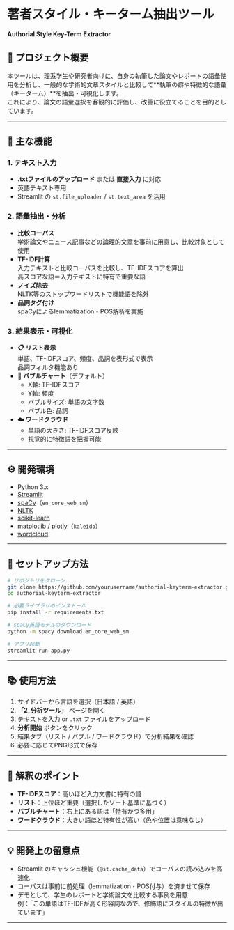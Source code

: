 # 著者スタイル・キーターム抽出ツール  
**Authorial Style Key-Term Extractor**

## 📌 プロジェクト概要
本ツールは、理系学生や研究者向けに、自身の執筆した論文やレポートの語彙使用を分析し、一般的な学術的文章スタイルと比較して**執筆の癖や特徴的な語彙（キーターム）**を抽出・可視化します。  
これにより、論文の語彙選択を客観的に評価し、改善に役立てることを目的としています。

---

## 🎯 主な機能

### 1. テキスト入力
- **.txtファイルのアップロード** または **直接入力** に対応
- 英語テキスト専用
- Streamlit の `st.file_uploader` / `st.text_area` を活用

### 2. 語彙抽出・分析
- **比較コーパス**  
  学術論文やニュース記事などの論理的文章を事前に用意し、比較対象として使用
- **TF-IDF計算**  
  入力テキストと比較コーパスを比較し、TF-IDFスコアを算出  
  高スコアな語＝入力テキストに特有で重要な語
- **ノイズ除去**  
  NLTK等のストップワードリストで機能語を除外
- **品詞タグ付け**  
  spaCyによるlemmatization・POS解析を実施

### 3. 結果表示・可視化
- **📋 リスト表示**  
  単語、TF-IDFスコア、頻度、品詞を表形式で表示  
  品詞フィルタ機能あり
- **🔵 バブルチャート**（デフォルト）  
  - X軸: TF-IDFスコア  
  - Y軸: 頻度  
  - バブルサイズ: 単語の文字数  
  - バブル色: 品詞
- **☁️ ワードクラウド**  
  - 単語の大きさ: TF-IDFスコア反映  
  - 視覚的に特徴語を把握可能

---

## ⚙️ 開発環境
- Python 3.x
- [Streamlit](https://streamlit.io/)
- [spaCy](https://spacy.io/)（`en_core_web_sm`）
- [NLTK](https://www.nltk.org/)
- [scikit-learn](https://scikit-learn.org/)
- [matplotlib](https://matplotlib.org/) / [plotly](https://plotly.com/python/)（`kaleido`）
- [wordcloud](https://amueller.github.io/word_cloud/)

---

## 🚀 セットアップ方法
```bash
# リポジトリをクローン
git clone https://github.com/yourusername/authorial-keyterm-extractor.git
cd authorial-keyterm-extractor

# 必要ライブラリのインストール
pip install -r requirements.txt

# spaCy英語モデルのダウンロード
python -m spacy download en_core_web_sm

# アプリ起動
streamlit run app.py
```

---

## 📚 使用方法
1. サイドバーから言語を選択（日本語 / 英語）
2. **「2_分析ツール」** ページを開く
3. テキストを入力 or `.txt` ファイルをアップロード
4. **分析開始** ボタンをクリック
5. 結果タブ（リスト / バブル / ワードクラウド）で分析結果を確認
6. 必要に応じてPNG形式で保存

---

## 📝 解釈のポイント
- **TF-IDFスコア**：高いほど入力文書に特有の語
- **リスト**：上位ほど重要（選択したソート基準に基づく）
- **バブルチャート**：右上にある語は「特有かつ多用」
- **ワードクラウド**：大きい語ほど特有性が高い（色や位置は意味なし）

---

## 💡 開発上の留意点
- Streamlit のキャッシュ機能（`@st.cache_data`）でコーパスの読み込みを高速化
- コーパスは事前に前処理（lemmatization・POS付与）を済ませて保存
- デモとして、学生のレポートと学術論文を比較する事例を用意  
  例：「この単語はTF-IDFが高く形容詞なので、修飾語にスタイルの特徴が出ています」

---